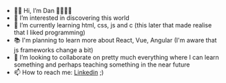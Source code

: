 - 👋🏾 Hi, I’m Dan 🏳️‍⚧️🏳️‍🌈
- 👀 I’m interested in discovering this world
- 🌱 I’m currently learning html, css, js and c (this later that made realise that I liked programming)
- 📚 I'm planning to learn more about React, Vue, Angular (I'm aware that js frameworks change a bit)
- 💞️ I’m looking to collaborate on pretty much everything where I can learn something and perhaps teaching something in the near future
- 📫 How to reach me: [Linkedin](https://www.linkedin.com/in/dan-vi-790252218) ;)

<!---
dand-e/dand-e is a ✨ special ✨ repository because its `README.md` (this file) appears on your GitHub profile.
You can click the Preview link to take a look at your changes.
--->
